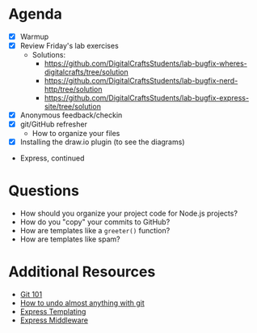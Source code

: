 # Agenda

- [X] Warmup
- [X] Review Friday's lab exercises
    - Solutions:
        - https://github.com/DigitalCraftsStudents/lab-bugfix-wheres-digitalcrafts/tree/solution
        - https://github.com/DigitalCraftsStudents/lab-bugfix-nerd-http/tree/solution
        - https://github.com/DigitalCraftsStudents/lab-bugfix-express-site/tree/solution
- [X] Anonymous feedback/checkin
- [X] git/GitHub refresher
    - How to organize your files
- [X] Installing the draw.io plugin (to see the diagrams)
- Express, continued


# Questions

- How should you organize your project code for Node.js projects?
- How do you "copy" your commits to GitHub?
- How are templates like a `greeter()` function?
- How are templates like spam?


# Additional Resources

- [Git 101](https://learn.digitalcrafts.com/immersive/lessons/dev-fundamentals/git-101/#learning-objectives)
- [How to undo almost anything with git](https://github.blog/2015-06-08-how-to-undo-almost-anything-with-git/)
- [Express Templating](https://learn.digitalcrafts.com/immersive/lessons/back-end-foundations/express-template-engine/#learning-objectives)
- [Express Middleware](https://learn.digitalcrafts.com/immersive/lessons/back-end-foundations/express-middleware/#learning-objectives)

